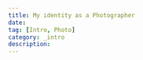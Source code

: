 ```yaml
---
title: My identity as a Photographer
date:
tag: [Intro, Photo]
category: _intro
description:
---
```

